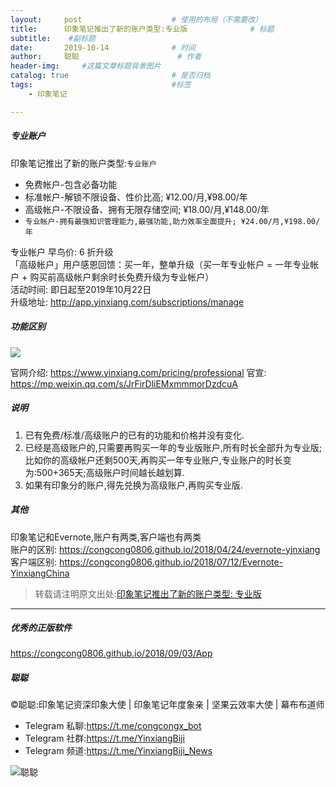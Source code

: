 ```yaml
---
layout:     post                    # 使用的布局（不需要改）
title:      印象笔记推出了新的账户类型:专业版              # 标题 
subtitle:    #副标题
date:       2019-10-14              # 时间
author:     聪聪                      # 作者
header-img:     #这篇文章标题背景图片
catalog: true                       # 是否归档
tags:                               #标签
    - 印象笔记

---
```


##### 专业账户

印象笔记推出了新的账户类型:`专业账户`<br>

* 免费帐户-包含必备功能
* 标准帐户-解锁不限设备、性价比高; ¥12.00/月,¥98.00/年
* 高级帐户-不限设备、拥有无限存储空间; ¥18.00/月,¥148.00/年
* `专业帐户-拥有最强知识管理能力,最强功能,助力效率全面提升; ¥24.00/月,¥198.00/年`

专业帐户 早鸟价: 6 折升级<br>
「高级帐户」用户感恩回馈：买一年，整单升级（买一年专业帐户 = 一年专业帐户 + 购买前高级帐户剩余时长免费升级为专业帐户）<br>
活动时间: 即日起至2019年10月22日<br>
升级地址: <http://app.yinxiang.com/subscriptions/manage>

##### 功能区别
![](http://ww1.sinaimg.cn/large/9b84e6acly1g7s14pbvb1j20ro0oqhdu.jpg)

官网介绍: <https://www.yinxiang.com/pricing/professional>
官宣: <https://mp.weixin.qq.com/s/JrFirDliEMxmmmorDzdcuA>

##### 说明
1. 已有免费/标准/高级账户的已有的功能和价格并没有变化.
2. 已经是高级账户的,只需要再购买一年的专业版账户,所有时长全部升为专业版;比如你的高级帐户还剩500天,再购买一年专业账户,专业账户的时长变为:500+365天;高级账户时间越长越划算.
3. 如果有印象分的账户,得先兑换为高级账户,再购买专业版.

##### 其他
印象笔记和Evernote,账户有两类,客户端也有两类<br>
账户的区别: <https://congcong0806.github.io/2018/04/24/evernote-yinxiang><br>
客户端区别: <https://congcong0806.github.io/2018/07/12/Evernote-YinxiangChina>

> 转载请注明原文出处:[印象笔记推出了新的账户类型: 专业版](https://congcong0806.github.io/2019/10/14/YinxiangProfessional)

- - - -

##### 优秀的正版软件
<https://congcong0806.github.io/2018/09/03/App>

##### 聪聪
&copy;聪聪:印象笔记资深印象大使 | 印象笔记年度象亲 | 坚果云效率大使 | 幕布布道师

* Telegram 私聊:<https://t.me/congcongx_bot>
* Telegram 社群:<https://t.me/YinxiangBiji>
* Telegram 频道:<https://t.me/YinxiangBiji_News>

![聪聪](https://i.v2ex.co/3wc207g5.png)
